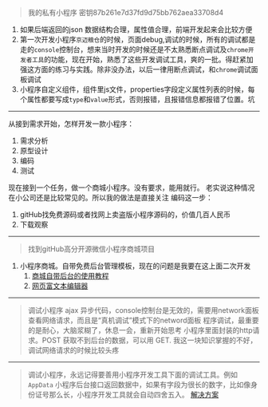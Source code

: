 > 我的私有小程序 密钥87b261e7d37fd9d75bb762aea33708d4

1. 如果后端返回的json 数据结构合理，属性值合理，前端开发起来会比较方便
2. 第一次开发小程序`京迈粮仓`的时候，页面debug,调试的时候，所有的调试都是走的`console`控制台，想来当时开发的时候还是不太熟悉断点调试及`chrome开发者工具`的功能，现在开始，熟悉了这些开发调试工具，爽的一批。得赶紧加强这方面的练习与实践。除非没办法，以后一律用断点调试，和`chrome`调试面板调试
3. 小程序自定义组件，组件里js文件，properties字段定义属性列表的时候，每个属性都要写成`type`和`value`形式，否则报错，且报错信息都报错了位置。坑



---

从接到需求开始，怎样开发一款小程序：
1. 需求分析
2. 原型设计
3. 编码
4. 测试

现在接到一个任务，做一个商城小程序。没有要求，能用就行。
老实说这种情况在小公司还是比较常见的。所以我的做法是直接关注
编码这一步：
1. gitHub找免费源码或者找网上卖盗版小程序源码的，价值几百人民币
2. 下载观察

---
>  找到gitHub高分开源微信小程序商城项目
1. 小程序商城。自带免费后台管理模板，现在的问题是我要在这上面二次开发
   1. [商城自带后台的使用教程](https://www.it120.cc/info/all)
   2. [网页富文本编辑器](https://www.tiny.cloud/?utm_campaign=editor_referral&utm_medium=poweredby&utm_source=tinymce)

---
> 调试小程序 ajax 异步代码，console控制台是无效的，需要用network面板查看网络请求，而且是“真机调试”模式下的netword面板
> 程序调试，最重要的是耐心，大脑浆糊了，休息一会，重新开始思考
> 小程序里面封装的http请求。POST 获取不到后台的数据，可以用 GET. 我这一块知识掌握的不好，调试网络请求的时候比较头疼


---
> 调试小程序，永远记得要善用小程序开发工具下面的调试工具。例如`AppData`
> 小程序后台接口返回数据中，如果有字段为很长的数字，比如像身份证号那么长，小程序开发工具就会自动四舍五入。
> [解决方案](https://blog.csdn.net/caoyan0829/article/details/79699447)